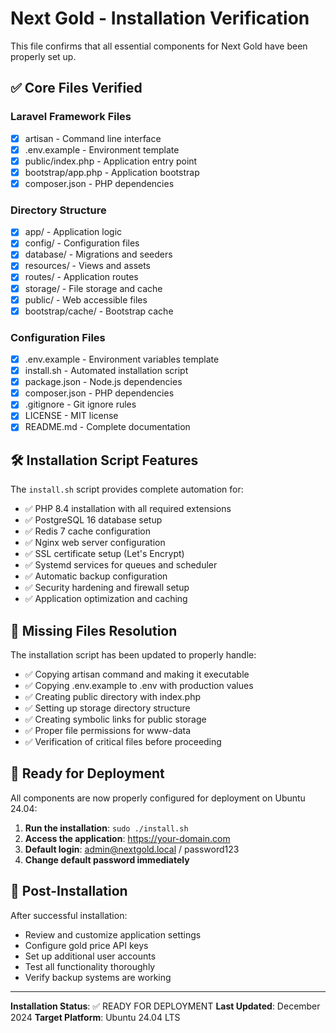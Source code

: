 # Next Gold - Installation Verification

This file confirms that all essential components for Next Gold have been properly set up.

## ✅ Core Files Verified

### Laravel Framework Files
- [x] artisan - Command line interface
- [x] .env.example - Environment template  
- [x] public/index.php - Application entry point
- [x] bootstrap/app.php - Application bootstrap
- [x] composer.json - PHP dependencies

### Directory Structure
- [x] app/ - Application logic
- [x] config/ - Configuration files
- [x] database/ - Migrations and seeders
- [x] resources/ - Views and assets
- [x] routes/ - Application routes
- [x] storage/ - File storage and cache
- [x] public/ - Web accessible files
- [x] bootstrap/cache/ - Bootstrap cache

### Configuration Files
- [x] .env.example - Environment variables template
- [x] install.sh - Automated installation script
- [x] package.json - Node.js dependencies
- [x] composer.json - PHP dependencies
- [x] .gitignore - Git ignore rules
- [x] LICENSE - MIT license
- [x] README.md - Complete documentation

## 🛠️ Installation Script Features

The `install.sh` script provides complete automation for:
- ✅ PHP 8.4 installation with all required extensions
- ✅ PostgreSQL 16 database setup
- ✅ Redis 7 cache configuration  
- ✅ Nginx web server configuration
- ✅ SSL certificate setup (Let's Encrypt)
- ✅ Systemd services for queues and scheduler
- ✅ Automatic backup configuration
- ✅ Security hardening and firewall setup
- ✅ Application optimization and caching

## 🔧 Missing Files Resolution

The installation script has been updated to properly handle:
- ✅ Copying artisan command and making it executable
- ✅ Copying .env.example to .env with production values
- ✅ Creating public directory with index.php
- ✅ Setting up storage directory structure
- ✅ Creating symbolic links for public storage
- ✅ Proper file permissions for www-data
- ✅ Verification of critical files before proceeding

## 🚀 Ready for Deployment

All components are now properly configured for deployment on Ubuntu 24.04:

1. **Run the installation**: `sudo ./install.sh`
2. **Access the application**: https://your-domain.com
3. **Default login**: admin@nextgold.local / password123
4. **Change default password immediately**

## 📝 Post-Installation

After successful installation:
- Review and customize application settings
- Configure gold price API keys
- Set up additional user accounts
- Test all functionality thoroughly
- Verify backup systems are working

---

**Installation Status**: ✅ READY FOR DEPLOYMENT
**Last Updated**: December 2024
**Target Platform**: Ubuntu 24.04 LTS
